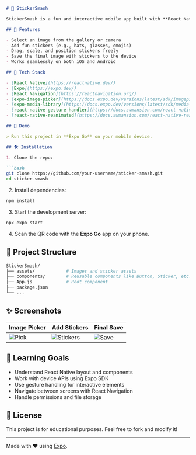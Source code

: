 ````markdown
# 📸 StickerSmash

StickerSmash is a fun and interactive mobile app built with **React Native** and **Expo**, allowing users to pick an image, add stickers, and save the edited image to their device. It’s commonly used as a beginner-friendly project to practice core mobile development skills using Expo Go.

## 🚀 Features

- Select an image from the gallery or camera
- Add fun stickers (e.g., hats, glasses, emojis)
- Drag, scale, and position stickers freely
- Save the final image with stickers to the device
- Works seamlessly on both iOS and Android

## 🧰 Tech Stack

- [React Native](https://reactnative.dev/)
- [Expo](https://expo.dev/)
- [React Navigation](https://reactnavigation.org/)
- [expo-image-picker](https://docs.expo.dev/versions/latest/sdk/imagepicker/)
- [expo-media-library](https://docs.expo.dev/versions/latest/sdk/media-library/)
- [react-native-gesture-handler](https://docs.swmansion.com/react-native-gesture-handler/)
- [react-native-reanimated](https://docs.swmansion.com/react-native-reanimated/)

## 📲 Demo

> Run this project in **Expo Go** on your mobile device.

## 🛠️ Installation

1. Clone the repo:

```bash
git clone https://github.com/your-username/sticker-smash.git
cd sticker-smash
````

2. Install dependencies:

```bash
npm install
```

3. Start the development server:

```bash
npx expo start
```

4. Scan the QR code with the **Expo Go** app on your phone.

## 📂 Project Structure

```bash
StickerSmash/
├── assets/            # Images and sticker assets
├── components/        # Reusable components like Button, Sticker, etc.
├── App.js             # Root component
├── package.json
└── ...
```

## ✨ Screenshots

| Image Picker                     | Add Stickers                            | Final Save                       |
| -------------------------------- | --------------------------------------- | -------------------------------- |
| ![Pick](assets/screens/pick.png) | ![Stickers](assets/screens/sticker.png) | ![Save](assets/screens/save.png) |

## 🧪 Learning Goals

* Understand React Native layout and components
* Work with device APIs using Expo SDK
* Use gesture handling for interactive elements
* Navigate between screens with React Navigation
* Handle permissions and file storage

## 📄 License

This project is for educational purposes. Feel free to fork and modify it!

---

Made with ❤️ using [Expo](https://expo.dev/).
